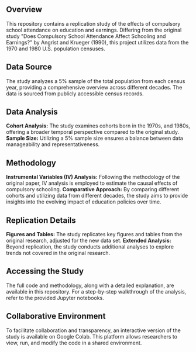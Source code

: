 ## Overview
This repository contains a replication study of the effects of compulsory school attendance on education and earnings. Differing from the original study "Does Compulsory School Attendance Affect Schooling and Earnings?" by Angrist and Krueger (1990), this project utilizes data from the 1970 and 1980 U.S. population censuses.
## Data Source
The study analyzes a 5% sample of the total population from each census year, providing a comprehensive overview across different decades. The data is sourced from publicly accessible census records.
## Data Analysis
**Cohort Analysis:** The study examines cohorts born in the 1970s, and 1980s, offering a broader temporal perspective compared to the original study.
**Sample Size:** Utilizing a 5% sample size ensures a balance between data manageability and representativeness.
## Methodology
**Instrumental Variables (IV) Analysis:** Following the methodology of the original paper, IV analysis is employed to estimate the causal effects of compulsory schooling.
**Comparative Approach:** By comparing different cohorts and utilizing data from different decades, the study aims to provide insights into the evolving impact of education policies over time.
## Replication Details
**Figures and Tables:** The study replicates key figures and tables from the original research, adjusted for the new data set.
**Extended Analysis:** Beyond replication, the study conducts additional analyses to explore trends not covered in the original research.
## Accessing the Study
The full code and methodology, along with a detailed explanation, are available in this repository. For a step-by-step walkthrough of the analysis, refer to the provided Jupyter notebooks.
## Collaborative Environment
To facilitate collaboration and transparency, an interactive version of the study is available on Google Colab. This platform allows researchers to view, run, and modify the code in a shared environment.

